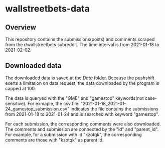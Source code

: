 # wallstreetbets-data
## Overview
This repository contains the submissions(posts) and comments scraped from the
r/wallstreetbets subreddit. The time interval is from 2021-01-18 to 2021-02-02.

## Downloaded data
The downloaded data is saved at the *Data* folder. Because the pushshift exerts 
a limitation on data request, the data downloaded by the program is capped at 100.

The data is queryed with the "GME" and "gamestop" keywords(not case-sensitive). For
exmaple, the csv file: "2021-01-18_2021-01-24_gamestop_submission.csv" indicates
the file contains the submissions from 2021-01-18 to 2021-01-24 and is searched
with keyword "gamestop". 

For each submission, the corresponding comments were
also downloaded. The comments and submission are connected by the "id" and
"parent_id". For example, for a submission with id "kzotqk", the corresponding
comments are those with "kzotqk" as parent id.
